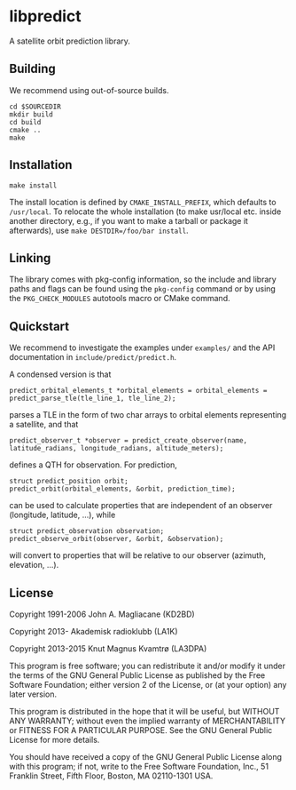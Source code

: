 libpredict
==========

A satellite orbit prediction library.


Building
--------

We recommend using out-of-source builds.

```
cd $SOURCEDIR
mkdir build
cd build
cmake ..
make
```


Installation
------------

```
make install
```

The install location is defined by `CMAKE_INSTALL_PREFIX`, which
defaults to `/usr/local`. To relocate the whole installation (to make
usr/local etc. inside another directory, e.g., if you want to make a
tarball or package it afterwards), use `make DESTDIR=/foo/bar install`.

Linking
-------

The library comes with pkg-config information, so the include and
library paths and flags can be found using the `pkg-config` command or
by using the `PKG_CHECK_MODULES` autotools macro or CMake command.

Quickstart
----------

We recommend to investigate the examples under `examples/` and the API documentation in `include/predict/predict.h`.

A condensed version is that
```
predict_orbital_elements_t *orbital_elements = orbital_elements = predict_parse_tle(tle_line_1, tle_line_2);
```
parses a TLE in the form of two char arrays to orbital elements representing a satellite, and that
```
predict_observer_t *observer = predict_create_observer(name, latitude_radians, longitude_radians, altitude_meters);
```
defines a QTH for observation. For prediction,
```
struct predict_position orbit;
predict_orbit(orbital_elements, &orbit, prediction_time);
```
can be used to calculate properties that are independent of an observer (longitude, latitude, ...), while
```
struct predict_observation observation;
predict_observe_orbit(observer, &orbit, &observation);
```
will convert to properties that will be relative to our observer (azimuth, elevation, ...).

License
-------

 Copyright 1991-2006 John A. Magliacane (KD2BD)
 
 Copyright 2013- Akademisk radioklubb (LA1K)
 
 Copyright 2013-2015 Knut Magnus Kvamtrø (LA3DPA)

This program is free software; you can redistribute it and/or modify it
under the terms of the GNU General Public License as published by the
Free Software Foundation; either version 2 of the License, or (at your
option) any later version.

This program is distributed in the hope that it will be useful, but
WITHOUT ANY WARRANTY; without even the implied warranty of
MERCHANTABILITY or FITNESS FOR A PARTICULAR PURPOSE. See the GNU General
Public License for more details.

You should have received a copy of the GNU General Public License along
with this program; if not, write to the Free Software Foundation, Inc.,
51 Franklin Street, Fifth Floor, Boston, MA 02110-1301 USA.
